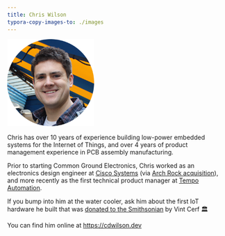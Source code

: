 ```yaml
---
title: Chris Wilson
typora-copy-images-to: ./images
---
```


![chris_200](images/chris_200_circular.png)

Chris has over 10 years of experience building low-power embedded systems for the Internet of Things, and over 4 years of product management experience in PCB assembly manufacturing.

Prior to starting Common Ground Electronics, Chris worked as an electronics design engineer at [Cisco Systems](https://www.cisco.com/) (via [Arch Rock acquisition](https://www.cisco.com/c/en/us/about/corporate-strategy-office/acquisitions/arch-rock.html)), and more recently as the first technical product manager at [Tempo Automation](https://en.wikipedia.org/wiki/Tempo_Automation).

If you bump into him at the water cooler, ask him about the first IoT hardware he built that was [donated to the Smithsonian](https://www.si.edu/object/arch-rock-phynet-wireless-sensor-network%253Anmah_1822657) by Vint Cerf 🏛️

You can find him online at https://cdwilson.dev
